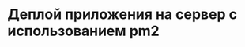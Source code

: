 # Деплой приложения на сервер с использованием pm2

<!--
### Info
- IP адрес 158.160.141.223
- Frontend https://nurmy-mesto.nomorepartiesco.ru/
- Backend https://api.nurmy-mesto.nomorepartiesco.ru/
-->
